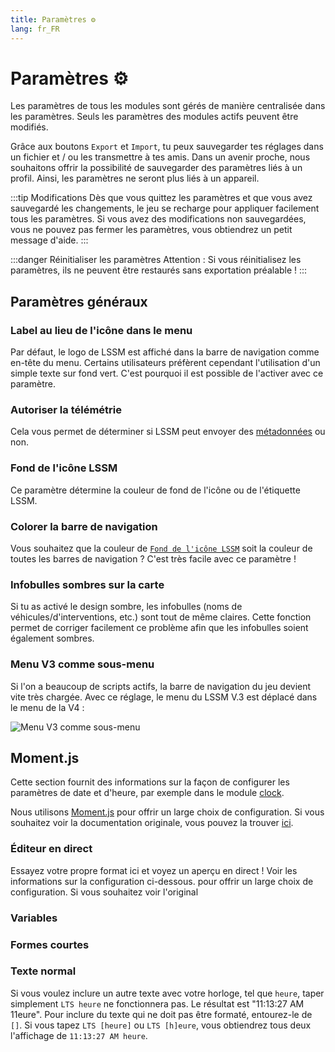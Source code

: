 ```yaml
---
title: Paramètres ⚙️
lang: fr_FR
---
```


# Paramètres ⚙️

Les paramètres de tous les modules sont gérés de manière centralisée dans les paramètres. Seuls les paramètres des modules actifs peuvent être modifiés.

Grâce aux boutons `Export` et `Import`, tu peux sauvegarder tes réglages dans un fichier et / ou les transmettre à tes amis.
Dans un avenir proche, nous souhaitons offrir la possibilité de sauvegarder des paramètres liés à un profil. Ainsi, les paramètres ne seront plus liés à un appareil.

:::tip Modifications
Dès que vous quittez les paramètres et que vous avez sauvegardé les changements, le jeu se recharge pour appliquer facilement tous les paramètres.
Si vous avez des modifications non sauvegardées, vous ne pouvez pas fermer les paramètres, vous obtiendrez un petit message d'aide.
:::

:::danger Réinitialiser les paramètres
Attention : Si vous réinitialisez les paramètres, ils ne peuvent être restaurés sans exportation préalable !
:::

## Paramètres généraux

### Label au lieu de l'icône dans le menu
Par défaut, le logo de LSSM est affiché dans la barre de navigation comme en-tête du menu. Certains utilisateurs préfèrent cependant l'utilisation d'un simple texte sur fond vert. C'est pourquoi il est possible de l'activer avec ce paramètre.

### Autoriser la télémétrie
Cela vous permet de déterminer si LSSM peut envoyer des [métadonnées](metadata.md) ou non.

### Fond de l'icône LSSM
Ce paramètre détermine la couleur de fond de l'icône ou de l'étiquette LSSM.

### Colorer la barre de navigation
Vous souhaitez que la couleur de [`Fond de l'icône LSSM`](#Fond-de-l-icône-LSSM) soit la couleur de toutes les barres de navigation ? C'est très facile avec ce paramètre !

### Infobulles sombres sur la carte
Si tu as activé le design sombre, les infobulles (noms de véhicules/d'interventions, etc.) sont tout de même claires. Cette fonction permet de corriger facilement ce problème afin que les infobulles soient également sombres.

### Menu V3 comme sous-menu
Si l'on a beaucoup de scripts actifs, la barre de navigation du jeu devient vite très chargée. Avec ce réglage, le menu du LSSM V.3 est déplacé dans le menu de la V4 :

![Menu V3 comme sous-menu](/img/fr_FR/v3submenu.png)

## Moment.js
Cette section fournit des informations sur la façon de configurer les paramètres de date et d'heure, par exemple dans le module [clock](modules/clock.md).

Nous utilisons [Moment.js](https://momentjs.com) pour offrir un large choix de configuration. Si vous souhaitez voir la documentation originale, vous pouvez la trouver [ici](https://momentjscom.readthedocs.io/fr/latest/moment/04-displaying/01-format/).

### Éditeur en direct
Essayez votre propre format ici et voyez un aperçu en direct ! Voir les informations sur la configuration ci-dessous.
pour offrir un large choix de configuration. Si vous souhaitez voir l'original

<momentjs-preview/>

### Variables
<momentjs-variables/>

### Formes courtes
<momentjs-shorts/>

### Texte normal
Si vous voulez inclure un autre texte avec votre horloge, tel que `heure`, taper simplement `LTS heure` ne fonctionnera pas. Le résultat est "11:13:27 AM 11eure".
Pour inclure du texte qui ne doit pas être formaté, entourez-le de `[]`. Si vous tapez `LTS [heure]` ou `LTS [h]eure`, vous obtiendrez tous deux l'affichage de `11:13:27 AM heure`.
